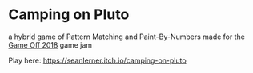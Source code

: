 # Camping on Pluto

a hybrid game of Pattern Matching and Paint-By-Numbers made for the [Game Off 2018](https://itch.io/jam/game-off-2018) game jam

Play here: https://seanlerner.itch.io/camping-on-pluto
